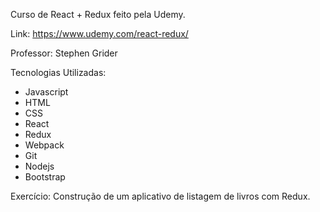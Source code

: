 Curso de React + Redux feito pela Udemy. 

Link: https://www.udemy.com/react-redux/


Professor: Stephen Grider

Tecnologias Utilizadas:

- Javascript
- HTML
- CSS
- React
- Redux
- Webpack
- Git
- Nodejs
- Bootstrap

Exercício: Construção de um aplicativo de listagem de livros com Redux.